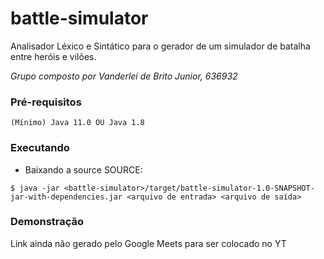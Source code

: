 # battle-simulator
Analisador Léxico e Sintático para o gerador de um simulador de batalha entre heróis e vilões.

*Grupo composto por Vanderlei de Brito Junior, 636932*

### Pré-requisitos
```
(Mínimo) Java 11.0 OU Java 1.8
```

### Executando
* Baixando a source SOURCE:
```
$ java -jar <battle-simulator>/target/battle-simulator-1.0-SNAPSHOT-jar-with-dependencies.jar <arquivo de entrada> <arquivo de saída>
```

### Demonstração
Link ainda não gerado pelo Google Meets para ser colocado no YT
